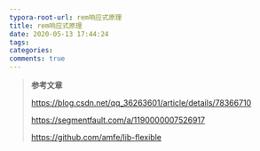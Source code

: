 ```yaml
---
typora-root-url: rem响应式原理
title: rem响应式原理
date: 2020-05-13 17:44:24
tags:
categories: 
comments: true
---
```














> **参考文章**
>
> https://blog.csdn.net/qq_36263601/article/details/78366710
>
> https://segmentfault.com/a/1190000007526917
>
> https://github.com/amfe/lib-flexible

